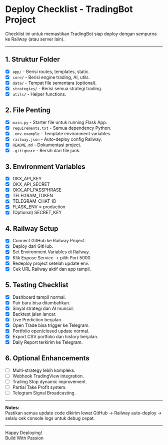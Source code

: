 # Deploy Checklist - TradingBot Project

Checklist ini untuk memastikan TradingBot siap deploy dengan sempurna ke Railway (atau server lain).

---

## 1. Struktur Folder

- [x] `app/` - Berisi routes, templates, static.
- [x] `core/` - Berisi engine trading, AI, utils.
- [x] `data/` - Tempat file sementara (optional).
- [x] `strategies/` - Berisi semua strategi trading.
- [x] `utils/` - Helper functions.

## 2. File Penting

- [x] `main.py` - Starter file untuk running Flask App.
- [x] `requirements.txt` - Semua dependency Python.
- [x] `.env.example` - Template environment variables.
- [x] `railway.json` - Auto-deploy config Railway.
- [x] `README.md` - Dokumentasi project.
- [x] `.gitignore` - Bersih dari file junk.

## 3. Environment Variables

- [x] OKX_API_KEY
- [x] OKX_API_SECRET
- [x] OKX_API_PASSPHRASE
- [x] TELEGRAM_TOKEN
- [x] TELEGRAM_CHAT_ID
- [x] FLASK_ENV = production
- [x] (Optional) SECRET_KEY

## 4. Railway Setup

- [x] Connect GitHub ke Railway Project.
- [x] Deploy dari GitHub.
- [x] Set Environment Variables di Railway.
- [x] Klik Expose Service → pilih Port 5000.
- [x] Redeploy project setelah update env.
- [x] Cek URL Railway aktif dan app tampil.

## 5. Testing Checklist

- [x] Dashboard tampil normal.
- [x] Pair baru bisa ditambahkan.
- [x] Sinyal strategi dan AI muncul.
- [x] Backtest jalan lancar.
- [x] Live Prediction berjalan.
- [x] Open Trade bisa trigger ke Telegram.
- [x] Portfolio open/closed update normal.
- [x] Export CSV portfolio dan history berjalan.
- [x] Daily Report terkirim ke Telegram.

## 6. Optional Enhancements

- [ ] Multi-strategy lebih kompleks.
- [ ] Webhook TradingView integration.
- [ ] Trailing Stop dynamic improvement.
- [ ] Partial Take Profit system.
- [ ] Telegram Signal Broadcasting.

---

**Notes:**  
Pastikan semua update code dikirim lewat GitHub → Railway auto-deploy → selalu cek console logs untuk debug cepat.

---

Happy Deploying!  
Build With Passion  